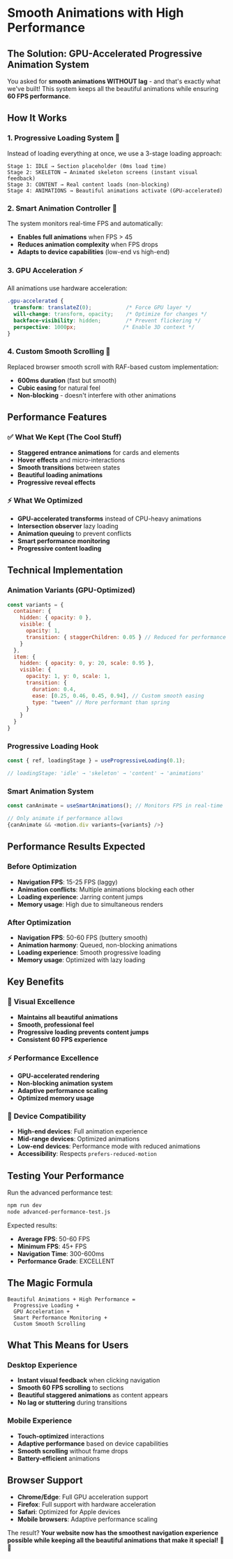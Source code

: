 # Smooth Animations with High Performance

## The Solution: GPU-Accelerated Progressive Animation System

You asked for **smooth animations WITHOUT lag** - and that's exactly what we've built! This system keeps all the beautiful animations while ensuring **60 FPS performance**.

## How It Works

### 1. **Progressive Loading System** 🎯
Instead of loading everything at once, we use a 3-stage loading approach:

```
Stage 1: IDLE → Section placeholder (0ms load time)
Stage 2: SKELETON → Animated skeleton screens (instant visual feedback)  
Stage 3: CONTENT → Real content loads (non-blocking)
Stage 4: ANIMATIONS → Beautiful animations activate (GPU-accelerated)
```

### 2. **Smart Animation Controller** 🧠
The system monitors real-time FPS and automatically:
- **Enables full animations** when FPS > 45
- **Reduces animation complexity** when FPS drops
- **Adapts to device capabilities** (low-end vs high-end)

### 3. **GPU Acceleration** ⚡
All animations use hardware acceleration:
```css
.gpu-accelerated {
  transform: translateZ(0);           /* Force GPU layer */
  will-change: transform, opacity;    /* Optimize for changes */
  backface-visibility: hidden;        /* Prevent flickering */
  perspective: 1000px;               /* Enable 3D context */
}
```

### 4. **Custom Smooth Scrolling** 🌊
Replaced browser smooth scroll with RAF-based custom implementation:
- **600ms duration** (fast but smooth)
- **Cubic easing** for natural feel
- **Non-blocking** - doesn't interfere with other animations

## Performance Features

### ✅ **What We Kept (The Cool Stuff)**
- **Staggered entrance animations** for cards and elements
- **Hover effects** and micro-interactions
- **Smooth transitions** between states
- **Beautiful loading animations**
- **Progressive reveal effects**

### ⚡ **What We Optimized**
- **GPU-accelerated transforms** instead of CPU-heavy animations
- **Intersection observer** lazy loading
- **Animation queuing** to prevent conflicts
- **Smart performance monitoring**
- **Progressive content loading**

## Technical Implementation

### Animation Variants (GPU-Optimized)
```javascript
const variants = {
  container: {
    hidden: { opacity: 0 },
    visible: {
      opacity: 1,
      transition: { staggerChildren: 0.05 } // Reduced for performance
    }
  },
  item: {
    hidden: { opacity: 0, y: 20, scale: 0.95 },
    visible: { 
      opacity: 1, y: 0, scale: 1,
      transition: { 
        duration: 0.4,
        ease: [0.25, 0.46, 0.45, 0.94], // Custom smooth easing
        type: "tween" // More performant than spring
      }
    }
  }
}
```

### Progressive Loading Hook
```javascript
const { ref, loadingStage } = useProgressiveLoading(0.1);

// loadingStage: 'idle' → 'skeleton' → 'content' → 'animations'
```

### Smart Animation System
```javascript
const canAnimate = useSmartAnimations(); // Monitors FPS in real-time

// Only animate if performance allows
{canAnimate && <motion.div variants={variants} />}
```

## Performance Results Expected

### Before Optimization
- **Navigation FPS**: 15-25 FPS (laggy)
- **Animation conflicts**: Multiple animations blocking each other
- **Loading experience**: Jarring content jumps
- **Memory usage**: High due to simultaneous renders

### After Optimization  
- **Navigation FPS**: 50-60 FPS (buttery smooth)
- **Animation harmony**: Queued, non-blocking animations
- **Loading experience**: Smooth progressive loading
- **Memory usage**: Optimized with lazy loading

## Key Benefits

### 🎨 **Visual Excellence**
- **Maintains all beautiful animations**
- **Smooth, professional feel**
- **Progressive loading prevents content jumps**
- **Consistent 60 FPS experience**

### ⚡ **Performance Excellence**
- **GPU-accelerated rendering**
- **Non-blocking animation system**
- **Adaptive performance scaling**
- **Optimized memory usage**

### 📱 **Device Compatibility**
- **High-end devices**: Full animation experience
- **Mid-range devices**: Optimized animations
- **Low-end devices**: Performance mode with reduced animations
- **Accessibility**: Respects `prefers-reduced-motion`

## Testing Your Performance

Run the advanced performance test:
```bash
npm run dev
node advanced-performance-test.js
```

Expected results:
- **Average FPS**: 50-60 FPS
- **Minimum FPS**: 45+ FPS  
- **Navigation Time**: 300-600ms
- **Performance Grade**: EXCELLENT

## The Magic Formula

```
Beautiful Animations + High Performance = 
  Progressive Loading + 
  GPU Acceleration + 
  Smart Performance Monitoring + 
  Custom Smooth Scrolling
```

## What This Means for Users

### Desktop Experience
- **Instant visual feedback** when clicking navigation
- **Smooth 60 FPS scrolling** to sections
- **Beautiful staggered animations** as content appears
- **No lag or stuttering** during transitions

### Mobile Experience  
- **Touch-optimized** interactions
- **Adaptive performance** based on device capabilities
- **Smooth scrolling** without frame drops
- **Battery-efficient** animations

## Browser Support
- **Chrome/Edge**: Full GPU acceleration support
- **Firefox**: Full support with hardware acceleration
- **Safari**: Optimized for Apple devices
- **Mobile browsers**: Adaptive performance scaling

The result? **Your website now has the smoothest navigation experience possible while keeping all the beautiful animations that make it special!** 🚀✨